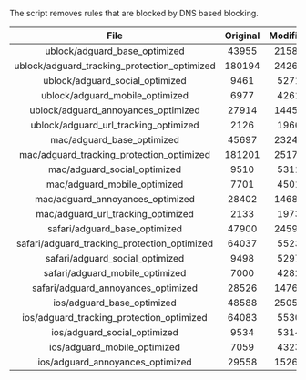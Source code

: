 The script removes rules that are blocked by DNS based blocking.


| File | Original | Modified |
|:----:|:-----:|:-----:|
| ublock/adguard_base_optimized | 43955 | 21582 |
| ublock/adguard_tracking_protection_optimized | 180194 | 24263 |
| ublock/adguard_social_optimized | 9461 | 5271 |
| ublock/adguard_mobile_optimized | 6977 | 4261 |
| ublock/adguard_annoyances_optimized | 27914 | 14452 |
| ublock/adguard_url_tracking_optimized | 2126 | 1966 |
| mac/adguard_base_optimized | 45697 | 23245 |
| mac/adguard_tracking_protection_optimized | 181201 | 25179 |
| mac/adguard_social_optimized | 9510 | 5311 |
| mac/adguard_mobile_optimized | 7701 | 4501 |
| mac/adguard_annoyances_optimized | 28402 | 14689 |
| mac/adguard_url_tracking_optimized | 2133 | 1973 |
| safari/adguard_base_optimized | 47900 | 24595 |
| safari/adguard_tracking_protection_optimized | 64037 | 5523 |
| safari/adguard_social_optimized | 9498 | 5297 |
| safari/adguard_mobile_optimized | 7000 | 4282 |
| safari/adguard_annoyances_optimized | 28526 | 14766 |
| ios/adguard_base_optimized | 48588 | 25055 |
| ios/adguard_tracking_protection_optimized | 64083 | 5530 |
| ios/adguard_social_optimized | 9534 | 5314 |
| ios/adguard_mobile_optimized | 7059 | 4323 |
| ios/adguard_annoyances_optimized | 29558 | 15260 |